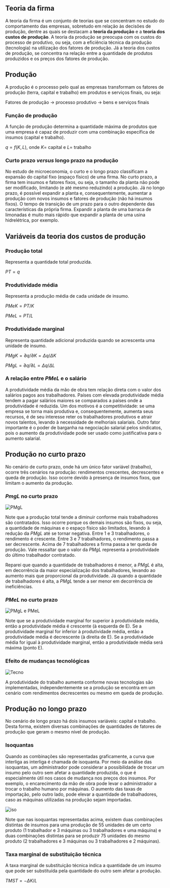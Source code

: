## Teoria da firma
A teoria da firma é um conjunto de teorias que se concentram no estudo do comportamento das empresas, sobretudo em relação às decisões de produção, dentre as quais se destacam a **teoria da produção** e a **teoria dos custos de produção**. A teoria da produção se preocupa com os custos do processo de produtivo, ou seja, com a eficiência técnica da produção (tecnologia) na utilização dos fatores de produção. Já a teoria dos custos de produção, se concentra na relação entre a quantidade de produtos produzidos e os preços dos fatores de produção.

## Produção
A produção é o processo pelo qual as empresas transformam os fatores de produção (terra, capital e trabalho) em produtos e serviços finais, ou seja:

Fatores de produção → processo produtivo → bens e serviços finais

### Função de produção
A função de produção determina a quantidade máxima de produtos que uma empresa é capaz de produzir com uma combinação específica de insumos (capital e trabalho).

$q=f(K,L)$, onde $K=$ capital e $L=$ trabalho
  
### Curto prazo *versus* longo prazo na produção
No estudo de microeconomia, o curto e o longo prazo classificam a expansão do capital fixo (espaço físico) de uma firma. No curto prazo, a firma tem insumos e fatores fixos, ou seja, o tamanho da planta não pode ser modificado, limitando (e até mesmo reduzindo) a produção. Já no longo prazo, é possível expandir a planta e, consequentemente, aumentar a produção com novos insumos e fatores de produção (não há insumos fixos). O tempo de transição de um prazo para o outro dependente das características da própria firma. Expandir a planta de uma barraca de limonadas é muito mais rápido que expandir a planta de uma usina hidrelétrica, por exemplo.

## Variáveis da teoria dos custos de produção
### Produção total
Representa a quantidade total produzida.
  
  $PT=q$
  
### Produtividade média
Representa a produção média de cada unidade de insumo.
  
  $PMeK=PT/K$
  
  $PMeL=PT/L$
  
### Produtividade marginal
Representa quantidade adicional produzida quando se acrescenta uma unidade de insumo.

  $PMgK=∂q/∂K=Δq/ΔK$

  $PMgL=∂q/∂L=Δq/ΔL$

### A relação entre $PMeL$ e o salário
A produtividade média da mão de obra tem relação direta com o valor dos salários pagos aos trabalhadores. Países com elevada produtividade média tendem a pagar salários maiores se comparados a países onde a produtividade é reduzida. Um dos motivos é a competitividade: se uma empresa se torna mais produtiva e, consequentemente, aumenta seus recursos, é de seu interesse reter os trabalhadores produtivos e atrair novos talentos, levando à necessidade de melhoriais salariais. Outro fator importante é o poder de barganha na negociação salarial pelos sindicatos, pois o aumento da produtividade pode ser usado como justificativa para o aumento salarial.

## Produção no curto prazo
No cenário de curto prazo, onde há um único fator variável (trabalho), ocorre três cenários na produção: rendimentos crescentes, decrescentes e queda de produção. Isso ocorre devido à presença de insumos fixos, que limitam o aumento da produção.

### $PmgL$ no curto prazo
![PMgL](https://github.com/breno-econ/graduacao-puc/assets/171518233/a3f49350-2664-4da5-8a46-133c14d8c272)

Note que a produção total tende a diminuir conforme mais trabalhadores são contratados. Isso ocorre porque os demais insumos são fixos, ou seja, a quantidade de máquinas e o espaço físico são limitados, levando à redução da $PMgL$ até se tornar negativa. Entre 1 e 3 trabalhadores, o rendimento é crescente. Entre 3 e 7 trabalhadores, o rendimento passa a ser decrescente. Acima de 7 trabalhadores a firma passa a ter queda de produção. Vale ressaltar que o valor da $PMgL$ representa a produtividade do último trabalhador contratado.

Reparei que quando a quantidade de trabalhadores é menor, a $PMgL$ é alta, em decorrência da maior especialização dos trabalhadores, levando ao aumento mais que proporcional da produtividade. Já quando a quantidade de trabalhadores é alta, a $PMgL$ tende a ser menor em decorrência de ineficiências.

### $PMeL$ no curto prazo
![PMgL e PMeL](https://github.com/breno-econ/graduacao-puc/assets/171518233/9c197af5-8596-4b42-96a9-7a72bc26ac3a)

Note que se a produtividade marginal for superior à produtividade média, então a produtividade média é crescente (à esquerda de E). Se a produtividade marginal for inferior à produtividade média, então a produtividade média é decrescente (à direita de E). Se a produtividade média for igual à produtividade marginal, então a produtividade média será máxima (ponto E).

### Efeito de mudanças tecnológicas
![Tecno](https://github.com/breno-econ/graduacao-puc/assets/171518233/91c43c66-7f26-45e7-b0d7-05865cfb28d7)

A produtividade do trabalho aumenta conforme novas tecnologias são implementadas, independentemente se a produção se encontra em um cenário com rendimentos decrescentes ou mesmo em queda de produção.

## Produção no longo prazo
No cenário de longo prazo há dois insumos variáveis: capital e trabalho. Desta forma, existem diversas combinações de quantidades de fatores de produção que geram o mesmo nível de produção. 

### Isoquantas
Quando as combinações são representadas graficamente, a curva que interliga as interliga é chamada de isoquanta. Por meio da análise das isoquantas, um administrador pode considerar a possibilidade de trocar um insumo pelo outro sem afetar a quantidade produzida, o que é especialmente útil nos casos de mudança nos preços dos insumos. Por exemplo, o encarecimento da mão de obra pode levar o administrador a trocar o trabalho humano por máquinas. O aumento das taxas de importação, pelo outro lado, pode elevar a quantidade de trabalhadores, caso as máquinas utilizadas na produção sejam importadas.

![iso](https://github.com/breno-econ/graduacao-puc/assets/171518233/5546ee76-8a4d-4ae8-a7a8-74cc512bec01)

Note que nas isoquantas representadas acima, existem duas combinações distintas de insumos para uma produção de 55 unidades de um certo produto (1 trabalhador e 3 máquinas ou 3 trabalhadores e uma máquina) e duas combinações distintas para se produzir 75 unidades do mesmo produto (2 trabalhadores e 3 máquinas ou 3 trabalhadores e 2 máquinas). 

### Taxa marginal de substituição técnica
A taxa marginal de substituição técnica indica a quantidade de um insumo que pode ser substituída pela quantidade do outro sem afetar a produção.

$TMST=-ΔK/L$
